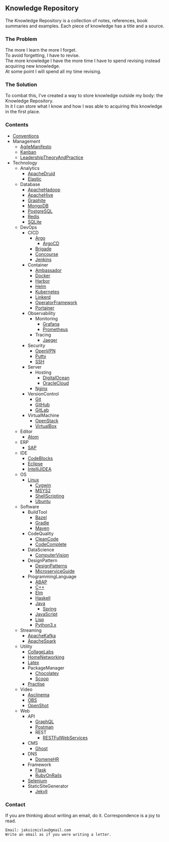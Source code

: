 ## Knowledge Repository

The Knowledge Repository is a collection of notes, references, book summaries and examples. Each piece of knowledge has a title and a source.  

### The Problem

The more I learn the more I forget.  
To avoid forgetting, I have to revise.  
The more knowledge I have the more time I have to spend revising instead acquiring new knowledge.  
At some point I will spend all my time revising.  

### The Solution

To combat this, I've created a way to store knowledge outside my body: the Knowledge Repository.  
In it I can store what I know and how I was able to acquiring this knowledge in the first place.  

### Contents

* [Conventions](Conventions)
* Management
    * [AgileManifesto](Management/AgileManifesto)
    * [Kanban](Management/Kanban)
    * [LeadershipTheoryAndPractice](Management/LeadershipTheoryAndPractice)
* Technology
    * Analytics
        * [ApacheDruid](Technology/Analytics/ApacheDruid)
        * [Elastic](Technology/Analytics/Elastic)
    * Database
        * [ApacheHadoop](Technology/Database/ApacheHadoop)
        * [ApacheHive](Technology/Database/ApacheHive)
        * [Graphite](Technology/Database/Graphite)
        * [MongoDB](Technology/Database/MongoDB)
        * [PostgreSQL](Technology/Database/PostgreSQL)
        * [Redis](Technology/Database/Redis)
        * [SQLite](Technology/Database/SQLite)
    * DevOps
        * CICD
            * [Argo](Technology/DevOps/CICD/Argo)
                * [ArgoCD](Technology/DevOps/CICD/Argo/ArgoCD)
            * [Brigade](Technology/DevOps/CICD/Brigade)
            * [Concourse](Technology/DevOps/CICD/Concourse)
            * [Jenkins](Technology/DevOps/CICD/Jenkins)
        * Container
            * [Ambassador](Technology/DevOps/Container/Ambassador)
            * [Docker](Technology/DevOps/Container/Docker)
            * [Harbor](Technology/DevOps/Container/Harbor)
            * [Helm](Technology/DevOps/Container/Helm)
            * [Kubernetes](Technology/DevOps/Container/Kubernetes)
            * [Linkerd](Technology/DevOps/Container/Linkerd)
            * [OperatorFramework](Technology/DevOps/Container/OperatorFramework)
            * [Portainer](Technology/DevOps/Container/Portainer)
        * Observability
            * Monitoring
                * [Grafana](Technology/DevOps/Observability/Monitoring/Grafana)
                * [Prometheus](Technology/DevOps/Observability/Monitoring/Prometheus)
            * Tracing
                * [Jaeger](Technology/DevOps/Observability/Tracing/Jaeger)
        * Security
            * [OpenVPN](Technology/DevOps/Security/OpenVPN)
            * [Putty](Technology/DevOps/Security/Putty)
            * [SSH](Technology/DevOps/Security/SSH)
        * Server
            * Hosting
                * [DigitalOcean](Technology/DevOps/Server/Hosting/DigitalOcean)
                * [OracleCloud](Technology/DevOps/Server/Hosting/OracleCloud)
            * [Nginx](Technology/DevOps/Server/Nginx)
        * VersionControl
            * [Git](Technology/DevOps/VersionControl/Git)
            * [GitHub](Technology/DevOps/VersionControl/GitHub)
            * [GitLab](Technology/DevOps/VersionControl/GitLab)
        * VirtualMachine
            * [OpenStack](Technology/DevOps/VirtualMachine/OpenStack)
            * [VirtualBox](Technology/DevOps/VirtualMachine/VirtualBox)
    * Editor
        * [Atom](Technology/Editor/Atom)
    * ERP
        * [SAP](https://github.com/MislavJaksic/SAP-ABAP-Development)
    * IDE
        * [CodeBlocks](Technology/IDE/CodeBlocks)
        * [Eclipse](Technology/IDE/Eclipse)
        * [IntelliJIDEA](Technology/IDE/IntelliJIDEA)
    * OS
        * [Linux](Technology/OS/Linux)
            * [Cygwin](Technology/OS/Linux/Cygwin)
            * [MSYS2](Technology/OS/Linux/MSYS2)
            * [ShellScripting](Technology/OS/Linux/ShellScripting)
            * [Ubuntu](Technology/OS/Linux/Ubuntu)
    * Software
        * BuildTool
            * [Bazel](Technology/Software/BuildTool/Bazel)
            * [Gradle](https://github.com/MislavJaksic/Gradle-Tutorial)
            * [Maven](https://github.com/MislavJaksic/Maven-Tutorial)
        * CodeQuality
            * [CleanCode](Technology/Software/CodeQuality/CleanCode)
            * [CodeComplete](Technology/Software/CodeQuality/CodeComplete)
        * DataScience
            * [ComputerVision](Technology/Software/DataScience/ComputerVision)
        * DesignPattern
            * [DesignPatterns](https://github.com/MislavJaksic/Design-Patterns)
            * [MicroserviceGuide](Technology/Software/DesignPattern/MicroserviceGuide)
        * ProgrammingLanguage
            * [ABAP](https://github.com/MislavJaksic/SAP-ABAP-Development/tree/master/ABAP)
            * [C++](Technology/Software/ProgrammingLanguage/C++)
            * [Elm](Technology/Software/ProgrammingLanguage/Elm)
            * [Haskell](Technology/Software/ProgrammingLanguage/Haskell)
            * [Java](Technology/Software/ProgrammingLanguage/Java)
                * [Spring](https://github.com/MislavJaksic/Spring-Guides-Tutorials)
            * [JavaScript](Technology/Software/ProgrammingLanguage/JavaScript)
            * [Lisp](Technology/Software/ProgrammingLanguage/Lisp)
            * [Python3.x](Technology/Software/ProgrammingLanguage/Python3.x)
    * Streaming
        * [ApacheKafka](https://github.com/MislavJaksic/Kafka-In-Theory-And-Practice)
        * [ApacheSpark](Technology/Streaming/ApacheSpark)
    * Utility
        * [CollageLabs](https://github.com/MislavJaksic/College-Labs)
        * [HomeNetworking](Technology/Utility/HomeNetworking)
        * [Latex](https://github.com/MislavJaksic/Latex-Overleaf)
        * PackageManager
            * [Chocolatey](Technology/Utility/PackageManager/Chocolatey)
            * [Scoop](Technology/Utility/PackageManager/Scoop)
        * [Practise](https://github.com/MislavJaksic/Practise)
    * Video
        * [Asciinema](Technology/Video/Asciinema)
        * [OBS](Technology/Video/OBS)
        * [OpenShot](Technology/Video/OpenShot)
    * Web
        * API
            * [GraphQL](https://github.com/MislavJaksic/GraphQL-Tutorial)
            * [Postman](Technology/Web/API/Postman)
            * REST
                * [RESTFulWebServices](Technology/Web/API/REST/RESTFulWebServices)
        * CMS
            * [Ghost](Technology/Web/CMS/Ghost)
        * DNS
            * [DomeneHR](Technology/Web/DNS/DomeneHR)
        * Framework
            * [Flask](https://github.com/MislavJaksic/Flask-Tutorial)
            * [RubyOnRails](Technology/Web/Framework/RubyOnRails)
        * [Selenium](https://github.com/MislavJaksic/Selenium-Tutorial)
        * StaticSiteGenerator
            * [Jekyll](Technology/Web/StaticSiteGenerator/Jekyll)

### Contact

If you are thinking about writing an email, do it. Correspondence is a joy to read.

```
Email: jaksicmislav@gmail.com  
Write an email as if you were writing a letter.  
```
